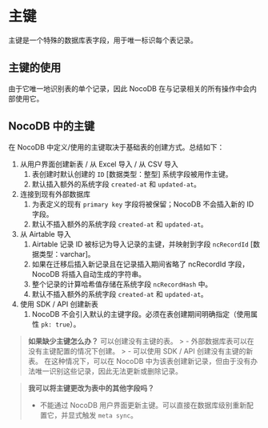 # 主键

主键是一个特殊的数据库表字段，用于唯一标识每个表记录。

## 主键的使用

由于它唯一地识别表的单个记录，因此 NocoDB 在与记录相关的所有操作中会内部使用它。

## NocoDB 中的主键

在 NocoDB 中定义/使用的主键取决于基础表的创建方式。总结如下：

1. 从用户界面创建新表 / 从 Excel 导入 / 从 CSV 导入
   1. 表创建时默认创建的 `ID` \[数据类型：整型\] 系统字段被用作主键。
   2. 默认插入额外的系统字段 `created-at` 和 `updated-at`。
2. 连接到现有外部数据库
   1. 为表定义的现有 `primary key` 字段将被保留；NocoDB 不会插入新的 ID 字段。
   2. 默认不插入额外的系统字段 `created-at` 和 `updated-at`。
3. 从 Airtable 导入
   1. Airtable 记录 ID 被标记为导入记录的主键，并映射到字段 `ncRecordId` \[数据类型：varchar\]。
   2. 如果在迁移后插入新记录且在记录插入期间省略了 ncRecordId 字段，NocoDB 将插入自动生成的字符串。
   3. 整个记录的计算哈希值存储在系统字段 `ncRecordHash` 中。
   4. 默认不插入额外的系统字段 `created-at` 和 `updated-at`。
4. 使用 SDK / API 创建新表
   1. NocoDB 不会引入默认的主键字段。必须在表创建期间明确指定（使用属性 `pk: true`）。

> **如果缺少主键怎么办？**
> 可以创建没有主键的表。
    > - 外部数据库表可以在没有主键配置的情况下创建。
    > - 可以使用 SDK / API 创建没有主键的新表。
    在这种情况下，可以在 NocoDB 中为该表创建新记录，但由于没有办法唯一识别这些记录，因此无法更新或删除记录。

> **我可以将主键更改为表中的其他字段吗？**
> - 不能通过 NocoDB 用户界面更新主键。可以直接在数据库级别重新配置它，并显式触发 `meta sync`。